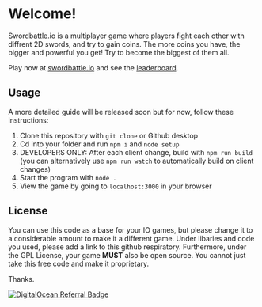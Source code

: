 


# Welcome!

Swordbattle.io is a multiplayer game where players fight each other with diffrent 2D swords, and try to gain coins. The more coins you have, the bigger and powerful you get! Try to become the biggest of them all.

Play now at [swordbattle.io](http://swordbattle.io) and see the [leaderboard](https://www.swordbattle.io/leaderboard).


## Usage

A more detailed guide will be released soon but for now, follow these instructions:

1. Clone this repository with `git clone` or Github desktop
2. Cd into your folder and run `npm i` and `node setup`
3. DEVELOPERS ONLY: After each client change, build with `npm run build` (you can alternatively use `npm run watch` to automatically build on client changes)
4. Start the program with `node .`
5. View the game by going to `localhost:3000` in your browser

## License
You can use this code as a base for your IO games, but please change it to a considerable amount to make it a different game. Under libaries and code you used, please add a link to this github respiratory. Furthermore, under the GPL License, your game **MUST** also be open source. You cannot just take this free code and make it proprietary.

Thanks.

[![DigitalOcean Referral Badge](https://web-platforms.sfo2.cdn.digitaloceanspaces.com/WWW/Badge%201.svg)](https://www.digitalocean.com/?refcode=78c9223db701&utm_campaign=Referral_Invite&utm_medium=Referral_Program&utm_source=badge)
